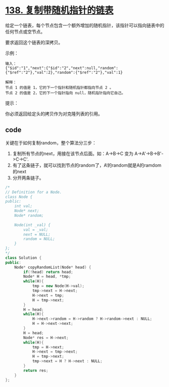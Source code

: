# [138. 复制带随机指针的链表]()

给定一个链表，每个节点包含一个额外增加的随机指针，该指针可以指向链表中的任何节点或空节点。

要求返回这个链表的深拷贝。 

示例：


    输入：
    {"$id":"1","next":{"$id":"2","next":null,"random":{"$ref":"2"},"val":2},"random":{"$ref":"2"},"val":1}

    解释：
    节点 1 的值是 1，它的下一个指针和随机指针都指向节点 2 。
    节点 2 的值是 2，它的下一个指针指向 null，随机指针指向它自己。
    

提示：

你必须返回给定头的拷贝作为对克隆列表的引用。


## code

关键在于如何复制random，整个算法分三步：

1. 复制所有节点的next，用接在该节点后面。如：A->B->C 变为 A->A'->B->B'->C->C'.
2. 有了这条链子，就可以找到节点的random了，A‘的random就是A的ramdom的next
3. 分开两条链子。

```c++
/*
// Definition for a Node.
class Node {
public:
    int val;
    Node* next;
    Node* random;
    
    Node(int _val) {
        val = _val;
        next = NULL;
        random = NULL;
    }
};
*/
class Solution {
public:
    Node* copyRandomList(Node* head) {
        if(!head) return head;
        Node* H = head, *tmp;
        while(H){
            tmp = new Node(H->val);
            tmp->next = H->next;
            H->next = tmp;
            H = tmp->next;
        }
        H = head;
        while(H){
            H->next->random = H->random ? H->random->next : NULL;
            H = H->next->next;
        }
        H = head;
        Node* res = H->next;
        while(H){
            tmp = H->next;
            H->next = tmp->next;
            H = tmp->next;
            tmp->next = H ? H->next : NULL;
        }
        return res;
    }
};
```
